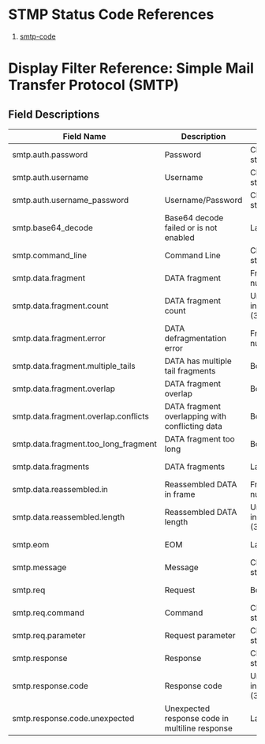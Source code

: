 
# STMP Status Code References

1. [smtp-code](https://www.mailersend.com/blog/smtp-codes)

# Display Filter Reference: Simple Mail Transfer Protocol (SMTP)


## Field Descriptions

| Field Name                            | Description                                    | Type                 | Versions        |
|---------------------------------------|------------------------------------------------|----------------------|-----------------|
| smtp.auth.password                    | Password                                       | Character string     | 1.10.0 to 4.0.6 |
| smtp.auth.username                    | Username                                       | Character string     | 1.10.0 to 4.0.6 |
| smtp.auth.username_password           | Username/Password                              | Character string     | 2.0.1 to 4.0.6  |
| smtp.base64_decode                    | Base64 decode failed or is not enabled         | Label                | 2.0.1 to 4.0.6  |
| smtp.command_line                     | Command Line                                   | Character string     | 1.8.0 to 4.0.6  |
| smtp.data.fragment                    | DATA fragment                                  | Frame number         | 1.0.0 to 4.0.6  |
| smtp.data.fragment.count              | DATA fragment count                            | Unsigned integer (32 bits) | 1.6.0 to 4.0.6  |
| smtp.data.fragment.error              | DATA defragmentation error                     | Frame number         | 1.0.0 to 4.0.6  |
| smtp.data.fragment.multiple_tails     | DATA has multiple tail fragments               | Boolean              | 1.0.0 to 4.0.6  |
| smtp.data.fragment.overlap            | DATA fragment overlap                          | Boolean              | 1.0.0 to 4.0.6  |
| smtp.data.fragment.overlap.conflicts  | DATA fragment overlapping with conflicting data | Boolean              | 1.0.0 to 4.0.6  |
| smtp.data.fragment.too_long_fragment  | DATA fragment too long                         | Boolean              | 1.0.0 to 4.0.6  |
| smtp.data.fragments                   | DATA fragments                                 | Label                | 1.0.0 to 4.0.6  |
| smtp.data.reassembled.in              | Reassembled DATA in frame                      | Frame number         | 1.0.0 to 4.0.6  |
| smtp.data.reassembled.length          | Reassembled DATA length                        | Unsigned integer (32 bits) | 1.4.0 to 4.0.6  |
| smtp.eom                              | EOM                                            | Label                | 2.0.0 to 4.0.6  |
| smtp.message                          | Message                                        | Character string     | 1.8.0 to 4.0.6  |
| smtp.req                              | Request                                        | Boolean              | 1.0.0 to 4.0.6  |
| smtp.req.command                      | Command                                        | Character string     | 1.0.0 to 4.0.6  |
| smtp.req.parameter                    | Request parameter                              | Character string     | 1.0.0 to 4.0.6  |
| smtp.response                         | Response                                       | Character string     | 1.8.0 to 4.0.6  |
| smtp.response.code                    | Response code                                  | Unsigned integer (32 bits) | 1.0.0 to 4.0.6  |
| smtp.response.code.unexpected         | Unexpected response code in multiline response | Label                | 3.2.